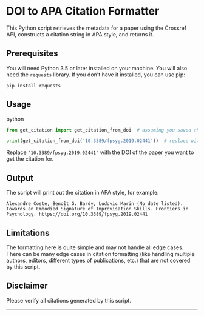 

# DOI to APA Citation Formatter

This Python script retrieves the metadata for a paper using the Crossref API, constructs a citation string in APA style, and returns it.

## Prerequisites

You will need Python 3.5 or later installed on your machine. You will also need the `requests` library. If you don't have it installed, you can use pip:


```
pip install requests
```

## Usage

python

```python
from get_citation import get_citation_from_doi  # assuming you saved the script as get_citation.py

print(get_citation_from_doi('10.3389/fpsyg.2019.02441'))  # replace with your DOI
```

Replace `'10.3389/fpsyg.2019.02441'` with the DOI of the paper you want to get the citation for.

## Output

The script will print out the citation in APA style, for example:

```
Alexandre Coste, Benoît G. Bardy, Ludovic Marin (No date listed). Towards an Embodied Signature of Improvisation Skills. Frontiers in Psychology. https://doi.org/10.3389/fpsyg.2019.02441
```

## Limitations

The formatting here is quite simple and may not handle all edge cases. There can be many edge cases in citation formatting (like handling multiple authors, editors, different types of publications, etc.) that are not covered by this script.

## Disclaimer

Please verify all citations generated by this script.

---
